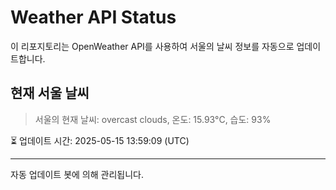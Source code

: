 
# Weather API Status

이 리포지토리는 OpenWeather API를 사용하여 서울의 날씨 정보를 자동으로 업데이트합니다.

## 현재 서울 날씨
> 서울의 현재 날씨: overcast clouds, 온도: 15.93°C, 습도: 93%

⏳ 업데이트 시간: 2025-05-15 13:59:09 (UTC)

---
자동 업데이트 봇에 의해 관리됩니다.
